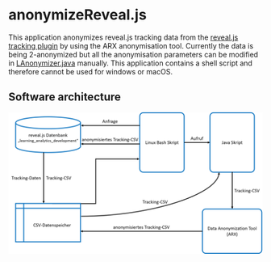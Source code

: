 # anonymizeReveal.js

This application anonymizes reveal.js tracking data from the [reveal.js tracking plugin](https://github.com/pantajosef/reveal.js-tracking) by using the ARX anonymisation tool. Currently the data is being 2-anonymized but all the anonymisation parameters can be modified in [LAnonymizer.java](https://github.com/jquku/anonymizeReveal.js/blob/master/LAnonymizer.java) manually. This application contains a shell script and therefore cannot be used
for windows or macOS. 

## Software architecture

![Screenshot](architektur.png)

